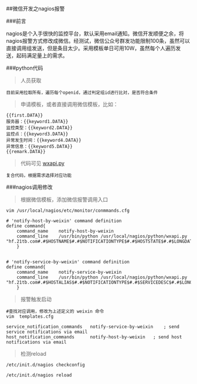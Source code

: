 ##微信开发之nagios报警


###前言

nagios是个入手很快的监控平台，默认采用email通知。微信开发顺便之余，将nagios报警方式修改成微信。经测试，微信公众号群发功能限制100条，虽然可以直接调用组发送，但是条目太少。采用模板单日可用10W，虽然每个人遍历发送，起码满足量上的需求。

###python代码

>人员获取

	目前采用拉取所有，遍历每个openid，通过判定组id进行比对，是否符合条件
	

>申请模板，或者直接调用微信模板，比如：

	{{first.DATA}}
	服务器：{{keyword1.DATA}}
	监控类型：{{keyword2.DATA}}
	监控点：{{keyword3.DATA}}
	异常发生时间：{{keyword4.DATA}}
	异常信息：{{keyword5.DATA}}
	{{remark.DATA}}

>代码可见 [wxapi.py](./code/wxapi.py)

	复合代码，根据需求选择对应功能

###nagios调用修改

>根据微信模板，添加微信报警调用入口

	
	vim /usr/local/nagios/etc/monitor/conmmands.cfg

	# 'notify-host-by-weixin' command definition
	define command{
		command_name	notify-host-by-weixin
		command_line	/usr/bin/python /usr/local/nagios/python/wxapi.py "hf.21tb.com#.#$HOSTNAME$#.#$NOTIFICATIONTYPE$#.#$HOSTSTATE$#.#$LONGDATETIME$#.#$HOSTOUTPUT$#.#$HOSTADDRESS$"
		}


	# 'notify-service-by-weixin' command definition
	define command{
		command_name	notify-service-by-weixin
		command_line	/usr/bin/python /usr/local/nagios/python/wxapi.py "hf.21tb.com#.#$HOSTALIAS$#.#$NOTIFICATIONTYPE$#.#$SERVICEDESC$#.#$LONGDATETIME$#.#$SERVICEOUTPUT$#.#$HOSTADDRESS$"
		}

>报警触发启动

	#查找对应调用，修改为上述定义的 weixin 命令
	vim  templates.cfg 

    service_notification_commands   notify-service-by-weixin	; send service notifications via email
    host_notification_commands      notify-host-by-weixin	; send host notifications via email

>检测reload

	/etc/init.d/nagios checkconfig
	
	/etc/init.d/nagios reload


	
	

